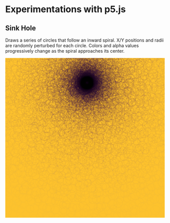 Experimentations with p5.js
===========================

## Sink Hole
Draws a series of circles that follow an inward spiral. X/Y positions and radii are randomly perturbed for each circle. Colors and alpha values progressively change as the spiral approaches its center.

![Sink Hole](/sink_hole/sink_hole_600_600.png?raw=true "Sink Hole")
